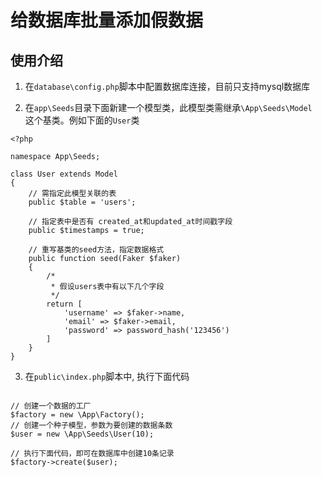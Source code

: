 # 给数据库批量添加假数据

## 使用介绍

1. 在`database\config.php`脚本中配置数据库连接，目前只支持mysql数据库

2. 在`app\Seeds`目录下面新建一个模型类，此模型类需继承`\App\Seeds\Model`  
  这个基类。例如下面的`User`类


```User.php
<?php

namespace App\Seeds;

class User extends Model
{
    // 需指定此模型关联的表
    public $table = 'users';

    // 指定表中是否有 created_at和updated_at时间戳字段
    public $timestamps = true;

    // 重写基类的seed方法，指定数据格式
    public function seed(Faker $faker)
    {
        /*
         * 假设users表中有以下几个字段
         */
        return [
            'username' => $faker->name,
            'email' => $faker->email,
            'password' => password_hash('123456')
        ]
    }
}

```

3. 在`public\index.php`脚本中, 执行下面代码

```index.php

// 创建一个数据的工厂
$factory = new \App\Factory();
// 创建一个种子模型，参数为要创建的数据条数
$user = new \App\Seeds\User(10);

// 执行下面代码，即可在数据库中创建10条记录
$factory->create($user);

```